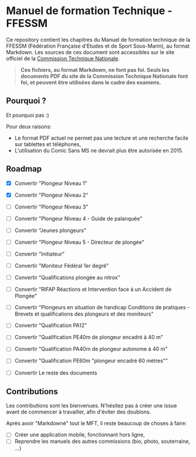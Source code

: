# Manuel de formation Technique - FFESSM

Ce repository contient les chapitres du Manuel de formation technique de la FFESSM (Fédération Française d'Etudes et de Sport Sous-Marin), au format Markdown. Les sources de ces document sont accessibles sur le site officiel de la [Commission Technique Nationale](http://www.ffessm.fr/pages_manuel.asp).

> **Ces fichiers, au format Markdown, ne font pas foi. Seuls les documents PDF du site de la Commission Technique Nationale font foi, et peuvent être utilisées dans le cadre des examens.**

## Pourquoi ?

Et pourquoi pas :)

Pour deux raisons: 
- Le format PDF actuel ne permet pas une lecture et une recherche facile sur tablettes et téléphones,
- L'utilisation du Comic Sans MS ne devrait plus être autorisée en 2015.



## Roadmap

- [x] Convertir "Plongeur Niveau 1"
- [x] Convertir "Plongeur Niveau 2"
- [ ] Convertir "Plongeur Niveau 3"
- [ ] Convertir "Plongeur Niveau 4 - Guide de palanquée"
- [ ] Convertir "Jeunes plongeurs"
- [ ] Convertir "Plongeur Niveau 5 - Directeur de plongée"
- [ ] Convertir "Initiateur"
- [ ] Convertir "Moniteur Fédéral 1er degré"
- [ ] Convertir "Qualifications plongée au nitrox"
- [ ] Convertir "RIFAP Réactions et Intervention face à un Accident de Plongée"
- [ ] Convertir "Plongeurs en situation de handicap Conditions de pratiques - Brevets et qualifications des plongeurs et des moniteurs"
- [ ] Convertir "Qualification PA12"
- [ ] Convertir "Qualification PE40m de plongeur encadré à 40 m"
- [ ] Convertir "Qualification PA40m de plongeur autonome à 40 m"
- [ ] Convertir "Qualification PE60m "plongeur encadré 60 mètres""
- [ ] Convertir Le reste des documents


## Contributions

Les contributions sont les bienvenues. N'hésitez pas à créer une issue avant de commencer à travailler, afin d'éviter des doublons.

Après avoir "Markdowné" tout le MFT, il reste beaucoup de choses à faire: 

- [ ] Créer une application mobile, fonctionnant hors ligne,
- [ ] Reprendre les manuels des autres commissions (bio, photo, souterraine, ...)
